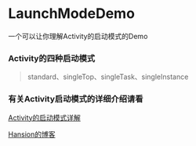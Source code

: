 # LaunchModeDemo
一个可以让你理解Activity的启动模式的Demo


### Activity的四种启动模式

>  standard、singleTop、singleTask、singleInstance 


### 有关Activity启动模式的详细介绍请看 

 [Activity的启动模式详解](http://blog.csdn.net/hansion3333/article/details/70799462)

 [Hansion的博客](http://www.hansion.win/)
